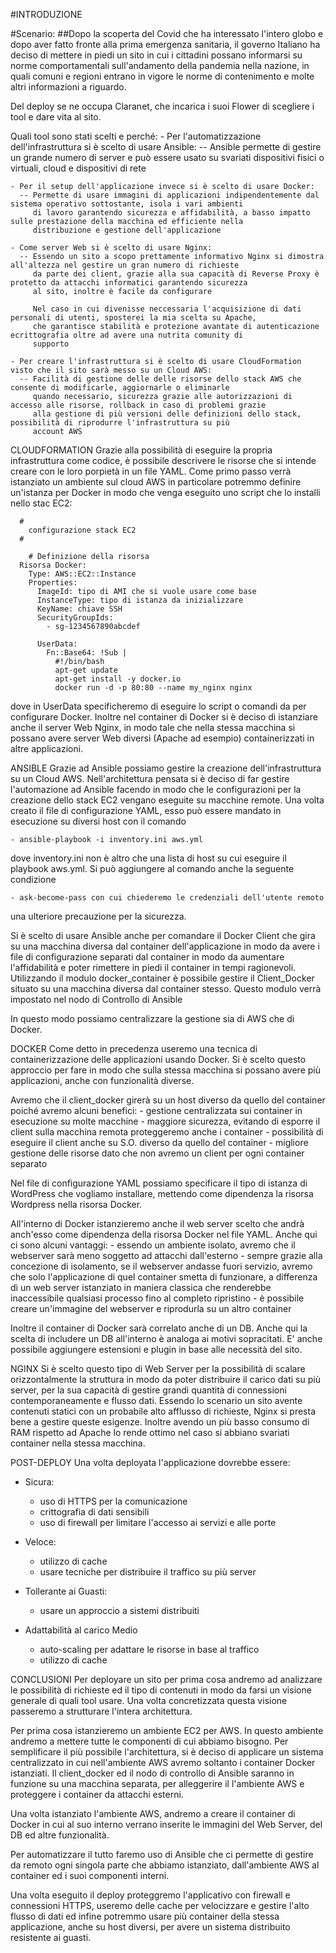 #INTRODUZIONE

#Scenario:
##Dopo la scoperta del Covid che ha interessato l'intero globo e dopo aver fatto fronte alla prima emergenza sanitaria, 
  il governo Italiano ha deciso di mettere in piedi un sito in cui i cittadini possano informarsi su norme comportamentali
  sull'andamento della pandemia nella nazione, in quali comuni e regioni entrano in vigore le norme di contenimento e molte
  altri informazioni a riguardo.

  Del deploy se ne occupa Claranet, che incarica i suoi Flower di scegliere i tool e dare vita al sito.

  Quali tool sono stati scelti e perché:
    - Per l'automatizzazione dell'infrastruttura si è scelto di usare Ansible:
      -- Ansible permette di gestire un grande numero di server e può essere usato su svariati dispositivi fisici o virtuali,
         cloud e dispositivi di rete

    - Per il setup dell'applicazione invece si è scelto di usare Docker:
      -- Permette di usare immagini di applicazioni indipendentemente dal sistema operativo sottostante, isola i vari ambienti
         di lavoro garantendo sicurezza e affidabilità, a basso impatto sulle prestazione della macchina ed efficiente nella
         distribuzione e gestione dell'applicazione

    - Come server Web si è scelto di usare Nginx:
      -- Essendo un sito a scopo prettamente informativo Nginx si dimostra all'altezza nel gestire un gran numero di richieste 
         da parte dei client, grazie alla sua capacità di Reverse Proxy è protetto da attacchi informatici garantendo sicurezza
         al sito, inoltre è facile da configurare

         Nel caso in cui divenisse neccessaria l'acquisizione di dati personali di utenti, sposterei la mia scelta su Apache,
         che garantisce stabilità e protezione avantate di autenticazione ecrittografia oltre ad avere una nutrita comunity di
         supporto

    - Per creare l'infrastruttura si è scelto di usare CloudFormation visto che il sito sarà messo su un Cloud AWS:
      -- Facilità di gestione delle delle risorse dello stack AWS che consente di modificarle, aggiornarle o eliminarle
         quando necessario, sicurezza grazie alle autorizzazioni di accesso alle risorse, rollback in caso di problemi grazie
         alla gestione di più versioni delle definizioni dello stack, possibilità di riprodurre l'infrastruttura su più
         account AWS

CLOUDFORMATION
  Grazie alla possibilità di eseguire la propria infrastruttura come codice, è possibile descrivere le risorse che si intende
  creare con le loro porpietà in un file YAML.
  Come primo passo verrà istanziato un ambiente sul cloud AWS in particolare potremmo definire un'istanza per Docker in 
  modo che venga eseguito uno script che lo installi nello stac EC2:

      #
        configurazione stack EC2
      #

        # Definizione della risorsa
      Risorsa Docker:
        Type: AWS::EC2::Instance
        Properties:
          ImageId: tipo di AMI che si vuole usare come base
          InstanceType: tipo di istanza da inizializzare
          KeyName: chiave SSH
          SecurityGroupIds:
            - sg-1234567890abcdef

          UserData:
            Fn::Base64: !Sub |
              #!/bin/bash
              apt-get update
              apt-get install -y docker.io
              docker run -d -p 80:80 --name my_nginx nginx

  dove in UserData specificheremo di eseguire lo script o comandi da per configurare Docker.
  Inoltre nel container di Docker si è deciso di istanziare anche il server Web Nginx, in modo tale che nella stessa macchina
  si possano avere server Web diversi (Apache ad esempio) containerizzati in altre applicazioni.

ANSIBLE
  Grazie ad Ansible possiamo gestire la creazione dell'infrastruttura su un Cloud AWS.
  Nell'architettura pensata si è deciso di far gestire l'automazione ad Ansible facendo in modo che le configurazioni
  per la creazione dello stack EC2 vengano eseguite su macchine remote.
  Una volta creato il file di configurazione YAML, esso può essere mandato in esecuzione su diversi host con il comando

    - ansible-playbook -i inventory.ini aws.yml

  dove  inventory.ini non è altro che una lista di host su cui eseguire il playbook aws.yml.
  Si può aggiungere al comando anche la seguente condizione

    - ask-become-pass con cui chiederemo le credenziali dell'utente remoto

  una ulteriore precauzione per la sicurezza.

  Si è scelto di usare Ansible anche per comandare il Docker Client che gira su una macchina diversa dal container 
  dell'applicazione in modo da avere i file di configurazione separati dal container in modo da aumentare l'affidabilità
  e poter rimettere in piedi il container in tempi ragionevoli.
  Utilizzando il modulo docker_container è possibile gestire il Client_Docker situato su una macchina diversa dal container
  stesso. Questo modulo verrà impostato nel nodo di Controllo di Ansible

  In questo modo possiamo centralizzare la gestione sia di AWS che di Docker.

DOCKER
  Come detto in precedenza useremo una tecnica di containerizzazione delle applicazioni usando Docker.
  Si è scelto questo approccio per fare in modo che sulla stessa macchina si possano avere più applicazioni, anche con
  funzionalità diverse.

  Avremo che il client_docker girerà su un host diverso da quello del container poiché avremo alcuni benefici:
    - gestione centralizzata sui container in esecuzione su molte macchine
    - maggiore sicurezza, evitando di esporre il client sulla macchina remota proteggeremo anche i container
    - possibilità di eseguire il client anche su S.O. diverso da quello del container
    - migliore gestione delle risorse dato che non avremo un client per ogni container separato

  Nel file di configurazione YAML possiamo specificare il tipo di istanza di WordPress che vogliamo installare, mettendo
  come dipendenza la risorsa Wordpress nella risorsa Docker.
  
  All'interno di Docker istanzieremo anche il web server scelto che andrà anch'esso come dipendenza della risorsa Docker nel
  file YAML. Anche qui ci sono alcuni vantaggi:
    - essendo un ambiente isolato, avremo che il webserver sarà meno soggetto ad attacchi dall'esterno
    - sempre grazie alla concezione di isolamento, se il webserver andasse fuori servizio, avremo che solo l'applicazione
      di quel container smetta di funzionare, a differenza di un web server istanziato in maniera classica che renderebbe
      inaccessibile qualsiasi processo fino al completo ripristino
    - è possibile creare un'immagine del webserver e riprodurla su un altro container

  Inoltre il container di Docker sarà correlato anche di un DB. Anche qui la scelta di includere un DB all'interno è analoga
  ai motivi sopracitati. E' anche possibile aggiungere estensioni e plugin in base alle necessità del sito.

NGINX
  Si è scelto questo tipo di Web Server per la possibilità di scalare orizzontalmente la struttura in modo da poter distribuire
  il carico dati su più server, per la sua capacità di gestire grandi quantità di connessioni contemporaneamente e flusso dati.
  Essendo lo scenario un sito avente contenuti statici con un probabile alto afflusso di richieste, Nginx si presta bene a
  gestire queste esigenze. Inoltre avendo un più basso consumo di RAM rispetto ad Apache lo rende ottimo nel caso si abbiano
  svariati container nella stessa macchina.

POST-DEPLOY
Una volta deployata l'applicazione dovrebbe essere:
  + Sicura:
    - uso di HTTPS per la comunicazione 
    - crittografia di dati sensibili
    - uso di firewall per limitare l'accesso ai servizi e alle porte

  + Veloce:
    - utilizzo di cache
    - usare tecniche per distribuire il traffico su più server

  + Tollerante ai Guasti:
    - usare un approccio a sistemi distribuiti

  + Adattabilità al carico Medio
    - auto-scaling per adattare le risorse in base al traffico
    - utilizzo di cache

CONCLUSIONI
  Per deployare un sito per prima cosa andremo ad analizzare le possibilità di richieste ed il tipo di contenuti in modo da
  farsi un visione generale di quali tool usare. Una volta concretizzata questa visione passeremo a strutturare
  l'intera architettura.

  Per prima cosa istanzieremo un ambiente EC2 per AWS. In questo ambiente andremo a mettere tutte le componenti di cui
  abbiamo bisogno. Per semplificare il più possibile l'architettura, si è deciso di applicare un sistema centralizzato in cui
  nell'ambiente AWS avremo soltanto i container Docker istanziati. Il client_docker ed il nodo di controllo di Ansible
  saranno in funzione su una macchina separata, per alleggerire il l'ambiente AWS e proteggere i container da attacchi esterni.

  Una volta istanziato l'ambiente AWS, andremo a creare il container di Docker in cui al suo interno verrano inserite le immagini
  del Web Server, del DB ed altre funzionalità.

  Per automatizzare il tutto faremo uso di Ansible che ci permette di gestire da remoto ogni singola parte che abbiamo istanziato,
  dall'ambiente AWS al container ed i suoi componenti interni.

  Una volta eseguito il deploy proteggremo l'applicativo con firewall e connessioni HTTPS, useremo delle cache per velocizzare
  e gestire l'alto flusso di dati ed infine potremmo usare più container della stessa applicazione, anche su host diversi, per
  avere un sistema distribuito resistente ai guasti.